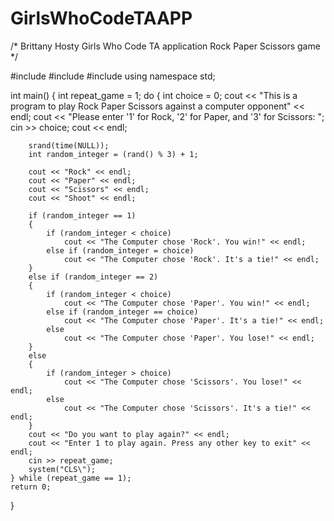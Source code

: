 # GirlsWhoCodeTAAPP
/*
Brittany Hosty
Girls Who Code TA application
Rock Paper Scissors game
*/

#include <iostream>
#include <ctime> 
#include <cstdlib>
using namespace std;

int main()
{
	int repeat_game = 1;
	do
	{
		int choice = 0;
		cout << "This is a program to play Rock Paper Scissors against a computer opponent" << endl;
		cout << "Please enter '1' for Rock, '2' for Paper, and '3' for Scissors: ";
		cin >> choice;
		cout << endl;


		srand(time(NULL));
		int random_integer = (rand() % 3) + 1;

		cout << "Rock" << endl;
		cout << "Paper" << endl;
		cout << "Scissors" << endl;
		cout << "Shoot" << endl;

		if (random_integer == 1)
		{
			if (random_integer < choice)
				cout << "The Computer chose 'Rock'. You win!" << endl;
			else if (random_integer = choice)
				cout << "The Computer chose 'Rock'. It's a tie!" << endl;
		}
		else if (random_integer == 2)
		{
			if (random_integer < choice)
				cout << "The Computer chose 'Paper'. You win!" << endl;
			else if (random_integer == choice)
				cout << "The Computer chose 'Paper'. It's a tie!" << endl;
			else
				cout << "The Computer chose 'Paper'. You lose!" << endl;
		}
		else
		{
			if (random_integer > choice)
				cout << "The Computer chose 'Scissors'. You lose!" << endl;
			else
				cout << "The Computer chose 'Scissors'. It's a tie!" << endl;
		}
		cout << "Do you want to play again?" << endl;
		cout << "Enter 1 to play again. Press any other key to exit" << endl;
		cin >> repeat_game;
		system("CLS\");
	} while (repeat_game == 1);
	return 0;
}
